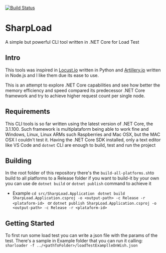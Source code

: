 [![Build Status](https://travis-ci.org/DouglasDRF/SharpLoad.svg?branch=master)](https://travis-ci.org/DouglasDRF/SharpLoad)

# SharpLoad

A simple but powerful CLI tool written in .NET Core for Load Test


## Intro
This tools was inspired in [Locust.io]([https://github.com/locustio/locust](https://github.com/locustio/locust)) written in Python and [Artillery.io]([https://github.com/artilleryio/artillery](https://github.com/artilleryio/artillery)) written in Node.js and I like them due its ease to use.

This is an attempt to explore .NET Core capabilities and see how better the memory efficiency and speed compared its predecessor .NET Core framework and try to achieve higher request count per single node.

## Requirements
This CLI tools is so far written using the latest version of .NET Core, the 3.1.100. Such framework is multiplataform being able to work fine and Windows, Linux, Linux ARMs such Raspberries and Mac OSX, but the MAC OSX I couldn't test it.
Having the .NET Core SDK installed, only a text editor like VS Code and `dotnet` CLI are enough to build, test and run the project

## Building
In the root folder of this repository there's the `build-all-platforms.sh`to build to all platforms to a Release folder
if you want to build-it by your own you can use de `dotnet build` or `dotnet publish` command to achieve it

 - Example
`cd src/SharpLoad.Application `	
`dotnet build SharpLoad.Application.csproj -o <output-path> -c Release -r <plataform-id> `
or
`dotnet publish SharpLoad.Application.csproj -o <output-path> -c Release -r <plataform-id> `

## Getting Started
To first run some load test you can write a json file with the params of the test. There's a sample in Example folder that you can run it calling:
	`sharloader -f ../<pathToFolder>/loadTestExamplleOnWish.json `

